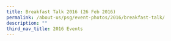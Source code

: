 ```yaml
---
title: Breakfast Talk 2016 (26 Feb 2016)
permalink: /about-us/psg/event-photos/2016/breakfast-talk/
description: ""
third_nav_title: 2016 Events
---
```

